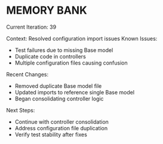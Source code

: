 # MEMORY BANK

Current Iteration: 39

Context: Resolved configuration import issues
Known Issues:
- Test failures due to missing Base model
- Duplicate code in controllers
- Multiple configuration files causing confusion

Recent Changes:
- Removed duplicate Base model file
- Updated imports to reference single Base model
- Began consolidating controller logic

Next Steps:
- Continue with controller consolidation
- Address configuration file duplication
- Verify test stability after fixes
